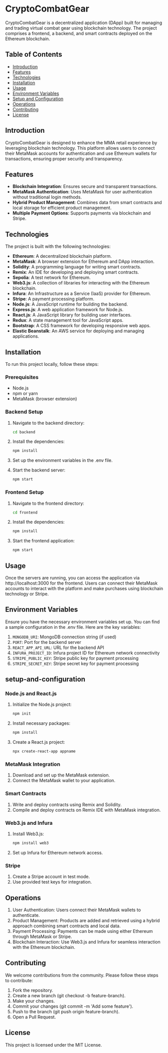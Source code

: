# CryptoCombatGear

CryptoCombatGear is a decentralized application (DApp) built for managing and trading virtual combat gear using blockchain technology. The project comprises a frontend, a backend, and smart contracts deployed on the Ethereum blockchain.

## Table of Contents

- [Introduction](#introduction)
- [Features](#features)
- [Technologies](#technologies)
- [Installation](#installation)
- [Usage](#usage)
- [Environment Variables](#environment-variables)
- [Setup and Configuration](#setup-and-configuration)
- [Operations](#Operations)
- [Contributing](#contributing)
- [License](#license)

## Introduction

CryptoCombatGear is designed to enhance the MMA retail experience by leveraging blockchain technology. This platform allows users to connect their MetaMask accounts for authentication and use Ethereum wallets for transactions, ensuring proper security and transparency.

## Features

- **Blockchain Integration**: Ensures secure and transparent transactions.
- **MetaMask Authentication**: Uses MetaMask for user authentication without traditional login methods.
- **Hybrid Product Management**: Combines data from smart contracts and local storage for efficient product management.
- **Multiple Payment Options**: Supports payments via blockchain and Stripe.


## Technologies

The project is built with the following technologies:

- **Ethereum**: A decentralized blockchain platform.
- **MetaMask**: A browser extension for Ethereum and DApp interaction.
- **Solidity**: A programming language for writing smart contracts.
- **Remix**: An IDE for developing and deploying smart contracts.
- **Sepolia**: A test network for Ethereum.
- **Web3.js**: A collection of libraries for interacting with the Ethereum blockchain.
- **Infura**: An Infrastructure as a Service (IaaS) provider for Ethereum.
- **Stripe**: A payment processing platform.
- **Node.js**: A JavaScript runtime for building the backend.
- **Express.js**: A web application framework for Node.js.
- **React.js**: A JavaScript library for building user interfaces.
- **Redux**: A state management tool for JavaScript apps.
- **Bootstrap**: A CSS framework for developing responsive web apps.
- **Elastic Beanstalk**: An AWS service for deploying and managing applications.

## Installation

To run this project locally, follow these steps:

### Prerequisites

- Node.js
- npm or yarn
- MetaMask (browser extension)

### Backend Setup

1. Navigate to the backend directory:
   ```bash
   cd backend

2. Install the dependencies:
    ```bash
    npm install

3. Set up the environment variables in the .env file.

4. Start the backend server:
    ```bash
    npm start

### Frontend Setup

1. Navigate to the frontend directory:
    ```bash
    cd frontend

2. Install the dependencies:
    ```bash
    npm install

3. Start the frontend application:
    ```bash
    npm start

## Usage
Once the servers are running, you can access the application via http://localhost:3000 for the frontend. Users can connect their MetaMask accounts to interact with the platform and make purchases using blockchain technology or Stripe.

## Environment Variables
Ensure you have the necessary environment variables set up. You can find a sample configuration in the .env file. Here are the key variables:

1. `MONGODB_URI`: MongoDB connection string (if used)
2. `PORT`: Port for the backend server
3. `REACT_APP_API_URL`: URL for the backend API
4. `INFURA_PROJECT_ID`: Infura project ID for Ethereum network connectivity
5. `STRIPE_PUBLIC_KEY`: Stripe public key for payment processing
6. `STRIPE_SECRET_KEY`: Stripe secret key for payment processing

## setup-and-configuration

### Node.js and React.js
1. Initialize the Node.js project:
    ```bash
    npm init

2. Install necessary packages:
    ```bash
    npm install

3. Create a React.js project:
    ```bash
    npx create-react-app appname

### MetaMask Integration
1. Download and set up the MetaMask extension.
2. Connect the MetaMask wallet to your application.

### Smart Contracts
1. Write and deploy contracts using Remix and Solidity.
2. Compile and deploy contracts on Remix IDE with MetaMask integration.

### Web3.js and Infura
1. Install Web3.js:
    ```bash
    npm install web3

2. Set up Infura for Ethereum network access.

### Stripe
1. Create a Stripe account in test mode.
2. Use provided test keys for integration.

## Operations
1. User Authentication: Users connect their MetaMask wallets to authenticate.
2. Product Management: Products are added and retrieved using a hybrid approach combining smart contracts and local data.
3. Payment Processing: Payments can be made using either Ethereum through MetaMask or Stripe.
4. Blockchain Interaction: Use Web3.js and Infura for seamless interaction with the Ethereum blockchain.

## Contributing
We welcome contributions from the community. Please follow these steps to contribute:

1. Fork the repository.
2. Create a new branch (git checkout -b feature-branch).
3. Make your changes.
4. Commit your changes (git commit -m 'Add some feature').
5. Push to the branch (git push origin feature-branch).
6. Open a Pull Request.

## License
This project is licensed under the MIT License.

